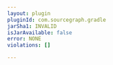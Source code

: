 ```yaml
---
layout: plugin
pluginId: com.sourcegraph.gradle
jarSha1: INVALID
isJarAvailable: false
error: NONE
violations: []

---
```

